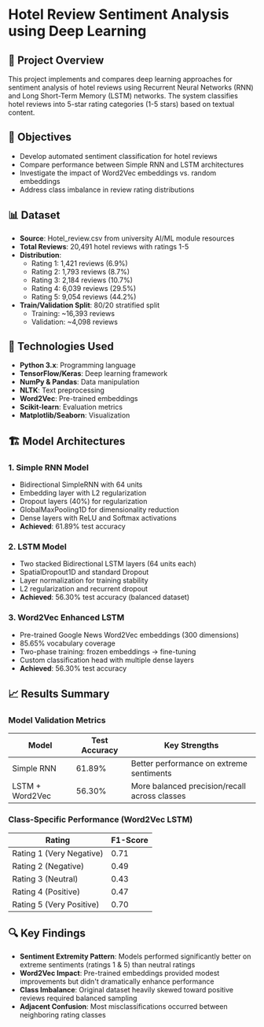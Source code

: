 # Hotel Review Sentiment Analysis using Deep Learning

## 📝 Project Overview
This project implements and compares deep learning approaches for sentiment analysis of hotel reviews using Recurrent Neural Networks (RNN) and Long Short-Term Memory (LSTM) networks. The system classifies hotel reviews into 5-star rating categories (1-5 stars) based on textual content.

## 🎯 Objectives
- Develop automated sentiment classification for hotel reviews
- Compare performance between Simple RNN and LSTM architectures
- Investigate the impact of Word2Vec embeddings vs. random embeddings
- Address class imbalance in review rating distributions

## 📊 Dataset
- **Source**: Hotel_review.csv from university AI/ML module resources
- **Total Reviews**: 20,491 hotel reviews with ratings 1-5
- **Distribution**:
  - Rating 1: 1,421 reviews (6.9%)
  - Rating 2: 1,793 reviews (8.7%)
  - Rating 3: 2,184 reviews (10.7%)
  - Rating 4: 6,039 reviews (29.5%)
  - Rating 5: 9,054 reviews (44.2%)
- **Train/Validation Split**: 80/20 stratified split
  - Training: ~16,393 reviews
  - Validation: ~4,098 reviews

## 🔧 Technologies Used
- **Python 3.x**: Programming language
- **TensorFlow/Keras**: Deep learning framework
- **NumPy & Pandas**: Data manipulation
- **NLTK**: Text preprocessing
- **Word2Vec**: Pre-trained embeddings
- **Scikit-learn**: Evaluation metrics
- **Matplotlib/Seaborn**: Visualization

## 🏗️ Model Architectures

### 1. Simple RNN Model
- Bidirectional SimpleRNN with 64 units
- Embedding layer with L2 regularization
- Dropout layers (40%) for regularization
- GlobalMaxPooling1D for dimensionality reduction
- Dense layers with ReLU and Softmax activations
- **Achieved**: 61.89% test accuracy

### 2. LSTM Model
- Two stacked Bidirectional LSTM layers (64 units each)
- SpatialDropout1D and standard Dropout
- Layer normalization for training stability
- L2 regularization and recurrent dropout
- **Achieved**: 56.30% test accuracy (balanced dataset)

### 3. Word2Vec Enhanced LSTM
- Pre-trained Google News Word2Vec embeddings (300 dimensions)
- 85.65% vocabulary coverage
- Two-phase training: frozen embeddings → fine-tuning
- Custom classification head with multiple dense layers
- **Achieved**: 56.30% test accuracy

## 📈 Results Summary

### Model Validation Metrics
| Model                 | Test Accuracy | Key Strengths                              |
|-----------------------|---------------|--------------------------------------------|
| Simple RNN            | 61.89%        | Better performance on extreme sentiments   |
| LSTM + Word2Vec       | 56.30%        | More balanced precision/recall across classes |

### Class-Specific Performance (Word2Vec LSTM)
| Rating                  | F1-Score |
|-------------------------|----------|
| Rating 1 (Very Negative) | 0.71     |
| Rating 2 (Negative)      | 0.49     |
| Rating 3 (Neutral)       | 0.43     |
| Rating 4 (Positive)      | 0.47     |
| Rating 5 (Very Positive) | 0.70     |

## 🔍 Key Findings
- **Sentiment Extremity Pattern**: Models performed significantly better on extreme sentiments (ratings 1 & 5) than neutral ratings
- **Word2Vec Impact**: Pre-trained embeddings provided modest improvements but didn't dramatically enhance performance
- **Class Imbalance**: Original dataset heavily skewed toward positive reviews required balanced sampling
- **Adjacent Confusion**: Most misclassifications occurred between neighboring rating classes
